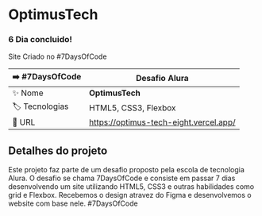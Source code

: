 # OptimusTech
### 6 Dia concluido!

Site Criado no #7DaysOfCode

| ➡️ #7DaysOfCode | **Desafio Alura**
| -------------  | --- |
| :sparkles: Nome        | **OptimusTech**
| :label: Tecnologias | HTML5, CSS3, Flexbox
| :rocket: URL         | https://optimus-tech-eight.vercel.app/

## Detalhes do projeto

Este projeto faz parte de um desafio proposto pela escola de tecnologia Alura. O desafio se chama 7DaysOfCode
e consiste em passar 7 dias desenvolvendo um site utilizando HTML5, CSS3 e outras habilidades como grid e 
Flexbox. Recebemos o design atravez do Figma e desenvolvemos o website com base nele. #7DaysOfCode


